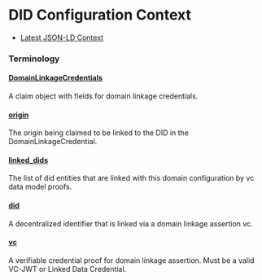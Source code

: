 # DID Configuration Context

- [Latest JSON-LD Context](./did-configuration-v0.2.jsonld)

### Terminology

<h4 id="DomainLinkageCredential"><a href="#DomainLinkageCredential">DomainLinkageCredentials</a></h4>

A claim object with fields for domain linkage credentials.

<h4 id="origin"><a href="#origin">origin</a></h4>

The origin being claimed to be linked to the DID in the DomainLinkageCredential.

<h4 id="linked_dids"><a href="#linked_dids">linked_dids</a></h4>

The list of did entities that are linked with this domain configuration by vc data model proofs.

<h4 id="did"><a href="#did">did</a></h4>

A decentralized identifier that is linked via a domain linkage assertion vc.

<h4 id="vc"><a href="#vc">vc</a></h4>

A verifiable credential proof for domain linkage assertion. Must be a valid VC-JWT or Linked Data Credential.